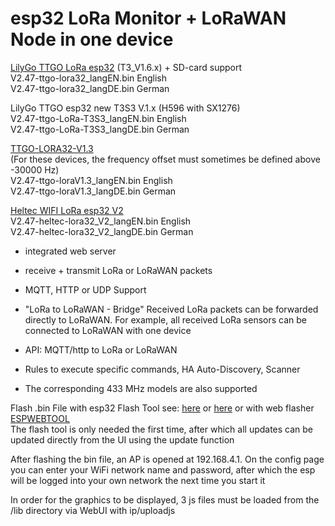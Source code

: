 # esp32 LoRa Monitor + LoRaWAN Node in one device
[LilyGo TTGO LoRa esp32](https://github.com/LilyGO/TTGO-LoRa32-V2.1) (T3_V1.6.x) + SD-card support      
V2.47-ttgo-lora32_langEN.bin  English   
V2.47-ttgo-lora32_langDE.bin  German

LilyGo TTGO esp32 new T3S3 V.1.x (H596 with SX1276)   
V2.47-ttgo-LoRa-T3S3_langEN.bin English   
V2.47-ttgo-LoRa-T3S3_langDE.bin German 

[TTGO-LORA32-V1.3](https://github.com/LilyGO/TTGO-LORA32/tree/LilyGO-V1.3-868)      
(For these devices, the frequency offset must sometimes be defined above -30000 Hz)      
V2.47-ttgo-loraV1.3_langEN.bin  English   
V2.47-ttgo-loraV1.3_langDE.bin  German

[Heltec WIFI LoRa esp32 V2](https://resource.heltec.cn/download/Manual%20Old/WiFi%20Lora32Manual.pdf)    
V2.47-heltec-lora32_V2_langEN.bin  English   
V2.47-heltec-lora32_V2_langDE.bin  German

* integrated web server
  
* receive + transmit LoRa or LoRaWAN packets

* MQTT, HTTP or UDP Support

* "LoRa to LoRaWAN - Bridge" Received LoRa packets can be forwarded directly to LoRaWAN. For example, all received LoRa sensors can be connected to LoRaWAN with one device

* API: MQTT/http to LoRa or LoRaWAN

* Rules to execute specific commands, HA Auto-Discovery, Scanner
  
* The corresponding 433 MHz models are also supported

Flash .bin File with esp32 Flash Tool see: [here](https://www.aeq-web.com/esp32-flash-tool-exported-program-upload-bin-hex-file/?lang=en) or [here](Flash-Instructions/Flash-Instructions.pdf)  or with web flasher [ESPWEBTOOL](https://esp.huhn.me/)  
The flash tool is only needed the first time, after which all updates can be updated directly from the UI using the update function

After flashing the bin file, an AP is opened at 192.168.4.1. On the config page you can enter your WiFi network name and password, after which the esp will be logged into your own network the next time you start it

In order for the graphics to be displayed, 3 js files must be loaded from the /lib directory via WebUI with ip/uploadjs
